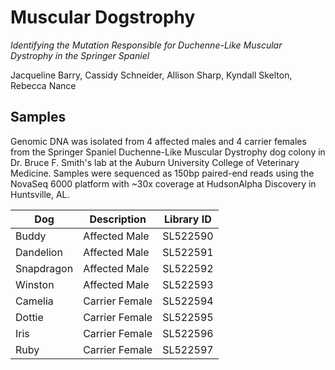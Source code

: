 # Muscular Dogstrophy 
*Identifying the Mutation Responsible for Duchenne-Like Muscular Dystrophy in the Springer Spaniel*  

Jacqueline Barry, Cassidy Schneider, Allison Sharp, Kyndall Skelton, Rebecca Nance


## Samples
Genomic DNA was isolated from 4 affected males and 4 carrier females from the Springer Spaniel Duchenne-Like Muscular Dystrophy dog colony in Dr. Bruce F. Smith's lab at the Auburn University College of Veterinary Medicine. Samples were sequenced as 150bp paired-end reads using the NovaSeq 6000 platform with ~30x coverage at HudsonAlpha Discovery in Huntsville, AL. 

| Dog | Description | Library ID |
| --- | --- | --- |
| Buddy | Affected Male | SL522590 |
| Dandelion | Affected Male | SL522591 |
| Snapdragon | Affected Male | SL522592 |
| Winston | Affected Male | SL522593 |
| Camelia | Carrier Female | SL522594 |
| Dottie | Carrier Female | SL522595 |
| Iris | Carrier Female | SL522596 |
| Ruby | Carrier Female | SL522597 |
